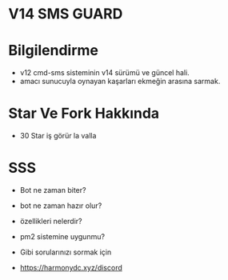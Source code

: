 # V14 SMS GUARD


# Bilgilendirme

- v12 cmd-sms sisteminin v14 sürümü ve güncel hali.
- amacı sunucuyla oynayan kaşarları ekmeğin arasına sarmak.


# Star Ve Fork Hakkında

- 30 Star iş görür la valla

# SSS


- Bot ne zaman biter?
- bot ne zaman hazır olur?
- özellikleri nelerdir?
- pm2 sistemine uygunmu?


- Gibi sorularınızı sormak için 

- https://harmonydc.xyz/discord
